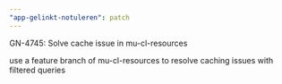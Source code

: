 ```yaml
---
"app-gelinkt-notuleren": patch
---
```


GN-4745: Solve cache issue in mu-cl-resources

use a feature branch of mu-cl-resources to resolve caching issues
with filtered queries
